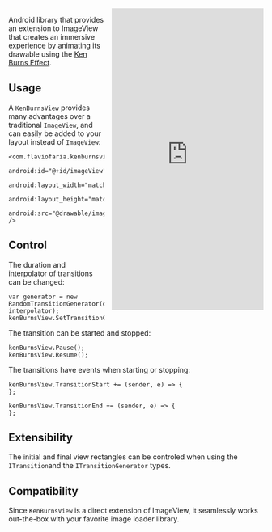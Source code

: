 
<iframe src="https://appetize.io/embed/w21z99cyv9jxew3t958r8qxpqw?device=nexus5&scale=75&autoplay=true&orientation=portrait&deviceColor=black" 
        width="300px" height="597px" frameborder="0" scrolling="no"
        style="float:right;margin-left:1em;"></iframe>

Android library that provides an extension to ImageView that creates an immersive 
experience by animating its drawable using the [Ken Burns Effect][1].

## Usage

A `KenBurnsView` provides many advantages over a traditional `ImageView`, and can easily 
be added to your layout instead of `ImageView`:

    <com.flaviofaria.kenburnsview.KenBurnsView
        android:id="@+id/imageView"
        android:layout_width="match_parent"
        android:layout_height="match_parent"
        android:src="@drawable/image" />

## Control  
   
The duration and interpolator of transitions can be changed:

    var generator = new RandomTransitionGenerator(duration, interpolator);
    kenBurnsView.SetTransitionGenerator(generator);
    
The transition can be started and stopped:

    kenBurnsView.Pause();
    kenBurnsView.Resume();

The transitions have events when starting or stopping:

    kenBurnsView.TransitionStart += (sender, e) => {
    };

    kenBurnsView.TransitionEnd += (sender, e) => {
    };

 ## Extensibility
 
The initial and final view rectangles can be controled when using the `ITransition`and 
the `ITransitionGenerator` types. 

## Compatibility

Since `KenBurnsView` is a direct extension of ImageView, it seamlessly works 
out-the-box with your favorite image loader library.

[1]: http://en.wikipedia.org/wiki/Ken_Burns_effect